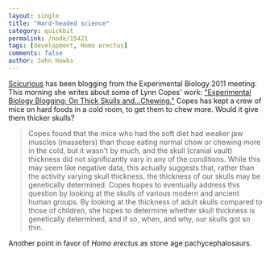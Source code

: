 ```yaml
---
layout: single 
title: "Hard-headed science" 
category: quickbit
permalink: /node/15421
tags: [development, Homo erectus] 
comments: false 
author: John Hawks 
---
```


<a href="http://scientopia.org/blogs/scicurious/">Scicurious</a> has been blogging from the Experimental Biology 2011 meeting. This morning she writes about some of Lynn Copes' work: <a href="http://scientopia.org/blogs/scicurious/2011/04/11/experimental-biology-blogging-on-thick-skulls-and-chewing/">"Experimental Biology Blogging: On Thick Skulls and...Chewing."</a> Copes has kept a crew of mice on hard foods in a cold room, to get them to chew more. Would it give them thicker skulls? 

<blockquote>Copes found that the mice who had the soft diet had weaker jaw muscles (masseters) than those eating normal chow or chewing more in the cold, but it wasn't by much, and the skull (cranial vault) thickness did not significantly vary in any of the conditions. While this may seem like negative data, this actually suggests that, rather than the activity varying skull thickness, the thickness of our skulls may be genetically determined. Copes hopes to eventually address this question by looking at the skulls of various modern and ancient human groups. By looking at the thickness of adult skulls compared to those of children, she hopes to determine whether skull thickness is genetically determined, and if so, when, and why, our skulls got so thin.</blockquote>

Another point in favor of <i>Homo erectus</i> as stone age pachycephalosaurs. 

